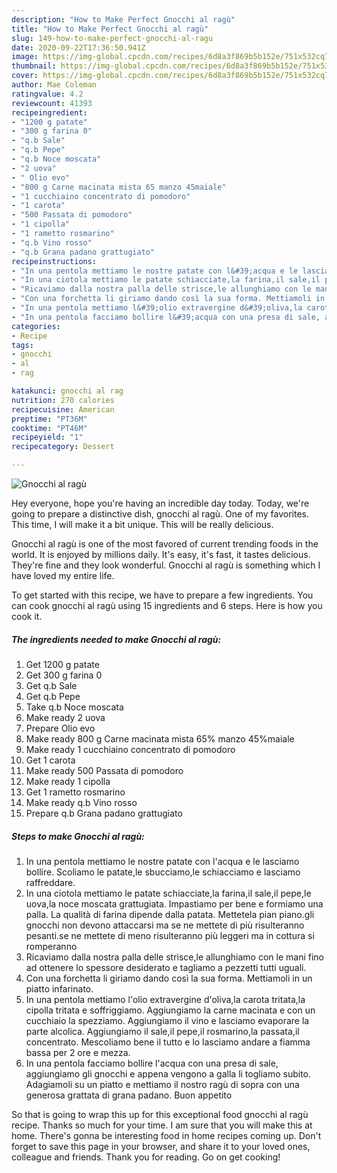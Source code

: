 ```yaml
---
description: "How to Make Perfect Gnocchi al ragù"
title: "How to Make Perfect Gnocchi al ragù"
slug: 149-how-to-make-perfect-gnocchi-al-ragu
date: 2020-09-22T17:36:50.941Z
image: https://img-global.cpcdn.com/recipes/6d8a3f869b5b152e/751x532cq70/gnocchi-al-ragu-recipe-main-photo.jpg
thumbnail: https://img-global.cpcdn.com/recipes/6d8a3f869b5b152e/751x532cq70/gnocchi-al-ragu-recipe-main-photo.jpg
cover: https://img-global.cpcdn.com/recipes/6d8a3f869b5b152e/751x532cq70/gnocchi-al-ragu-recipe-main-photo.jpg
author: Mae Coleman
ratingvalue: 4.2
reviewcount: 41393
recipeingredient:
- "1200 g patate"
- "300 g farina 0"
- "q.b Sale"
- "q.b Pepe"
- "q.b Noce moscata"
- "2 uova"
- " Olio evo"
- "800 g Carne macinata mista 65 manzo 45maiale"
- "1 cucchiaino concentrato di pomodoro"
- "1 carota"
- "500 Passata di pomodoro"
- "1 cipolla"
- "1 rametto rosmarino"
- "q.b Vino rosso"
- "q.b Grana padano grattugiato"
recipeinstructions:
- "In una pentola mettiamo le nostre patate con l&#39;acqua e le lasciamo bollire. Scoliamo le patate,le sbucciamo,le schiacciamo e lasciamo raffreddare."
- "In una ciotola mettiamo le patate schiacciate,la farina,il sale,il pepe,le uova,la noce moscata grattugiata. Impastiamo per bene e formiamo una palla. La qualità di farina dipende dalla patata. Mettetela pian piano.gli gnocchi non devono attaccarsi ma se ne mettete di più risulteranno pesanti.se ne mettete di meno risulteranno più leggeri ma in cottura si romperanno"
- "Ricaviamo dalla nostra palla delle strisce,le allunghiamo con le mani fino ad ottenere lo spessore desiderato e tagliamo a pezzetti tutti uguali."
- "Con una forchetta li giriamo dando così la sua forma. Mettiamoli in un piatto infarinato."
- "In una pentola mettiamo l&#39;olio extravergine d&#39;oliva,la carota tritata,la cipolla tritata e soffriggiamo. Aggiungiamo la carne macinata e con un cucchiaio la spezziamo. Aggiungiamo il vino e lasciamo evaporare la parte alcolica. Aggiungiamo il sale,il pepe,il rosmarino,la passata,il concentrato. Mescoliamo bene il tutto e lo lasciamo andare a fiamma bassa per 2 ore e mezza."
- "In una pentola facciamo bollire l&#39;acqua con una presa di sale, aggiungiamo gli gnocchi e appena vengono a galla li togliamo subito. Adagiamoli su un piatto e mettiamo il nostro ragù di sopra con una generosa grattata di grana padano. Buon appetito"
categories:
- Recipe
tags:
- gnocchi
- al
- rag

katakunci: gnocchi al rag 
nutrition: 270 calories
recipecuisine: American
preptime: "PT36M"
cooktime: "PT46M"
recipeyield: "1"
recipecategory: Dessert

---
```



![Gnocchi al ragù](https://img-global.cpcdn.com/recipes/6d8a3f869b5b152e/751x532cq70/gnocchi-al-ragu-recipe-main-photo.jpg)

Hey everyone, hope you're having an incredible day today. Today, we're going to prepare a distinctive dish, gnocchi al ragù. One of my favorites. This time, I will make it a bit unique. This will be really delicious.



Gnocchi al ragù is one of the most favored of current trending foods in the world. It is enjoyed by millions daily. It's easy, it's fast, it tastes delicious. They're fine and they look wonderful. Gnocchi al ragù is something which I have loved my entire life.


To get started with this recipe, we have to prepare a few ingredients. You can cook gnocchi al ragù using 15 ingredients and 6 steps. Here is how you cook it.

<!--inarticleads1-->

##### The ingredients needed to make Gnocchi al ragù:

1. Get 1200 g patate
1. Get 300 g farina 0
1. Get q.b Sale
1. Get q.b Pepe
1. Take q.b Noce moscata
1. Make ready 2 uova
1. Prepare  Olio evo
1. Make ready 800 g Carne macinata mista 65% manzo 45%maiale
1. Make ready 1 cucchiaino concentrato di pomodoro
1. Get 1 carota
1. Make ready 500 Passata di pomodoro
1. Make ready 1 cipolla
1. Get 1 rametto rosmarino
1. Make ready q.b Vino rosso
1. Prepare q.b Grana padano grattugiato




<!--inarticleads2-->

##### Steps to make Gnocchi al ragù:

1. In una pentola mettiamo le nostre patate con l&#39;acqua e le lasciamo bollire. Scoliamo le patate,le sbucciamo,le schiacciamo e lasciamo raffreddare.
1. In una ciotola mettiamo le patate schiacciate,la farina,il sale,il pepe,le uova,la noce moscata grattugiata. Impastiamo per bene e formiamo una palla. La qualità di farina dipende dalla patata. Mettetela pian piano.gli gnocchi non devono attaccarsi ma se ne mettete di più risulteranno pesanti.se ne mettete di meno risulteranno più leggeri ma in cottura si romperanno
1. Ricaviamo dalla nostra palla delle strisce,le allunghiamo con le mani fino ad ottenere lo spessore desiderato e tagliamo a pezzetti tutti uguali.
1. Con una forchetta li giriamo dando così la sua forma. Mettiamoli in un piatto infarinato.
1. In una pentola mettiamo l&#39;olio extravergine d&#39;oliva,la carota tritata,la cipolla tritata e soffriggiamo. Aggiungiamo la carne macinata e con un cucchiaio la spezziamo. Aggiungiamo il vino e lasciamo evaporare la parte alcolica. Aggiungiamo il sale,il pepe,il rosmarino,la passata,il concentrato. Mescoliamo bene il tutto e lo lasciamo andare a fiamma bassa per 2 ore e mezza.
1. In una pentola facciamo bollire l&#39;acqua con una presa di sale, aggiungiamo gli gnocchi e appena vengono a galla li togliamo subito. Adagiamoli su un piatto e mettiamo il nostro ragù di sopra con una generosa grattata di grana padano. Buon appetito




So that is going to wrap this up for this exceptional food gnocchi al ragù recipe. Thanks so much for your time. I am sure that you will make this at home. There's gonna be interesting food in home recipes coming up. Don't forget to save this page in your browser, and share it to your loved ones, colleague and friends. Thank you for reading. Go on get cooking!

